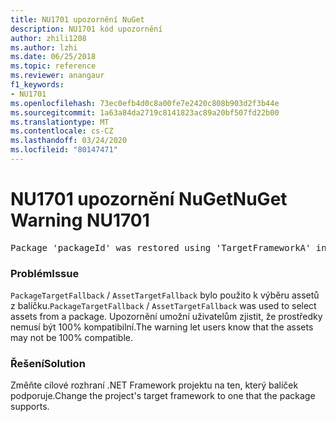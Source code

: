 ```yaml
---
title: NU1701 upozornění NuGet
description: NU1701 kód upozornění
author: zhili1208
ms.author: lzhi
ms.date: 06/25/2018
ms.topic: reference
ms.reviewer: anangaur
f1_keywords:
- NU1701
ms.openlocfilehash: 73ec0efb4d0c8a00fe7e2420c808b903d2f3b44e
ms.sourcegitcommit: 1a63a84da2719c8141823ac89a20bf507fd22b00
ms.translationtype: MT
ms.contentlocale: cs-CZ
ms.lasthandoff: 03/24/2020
ms.locfileid: "80147471"
---
```

# <a name="nuget-warning-nu1701"></a><span data-ttu-id="6b484-103">NU1701 upozornění NuGet</span><span class="sxs-lookup"><span data-stu-id="6b484-103">NuGet Warning NU1701</span></span>

<pre>Package 'packageId' was restored using 'TargetFrameworkA' instead the project target framework 'TargetFrameworkB'. This package may not be fully compatible with your project.</pre>

### <a name="issue"></a><span data-ttu-id="6b484-104">Problém</span><span class="sxs-lookup"><span data-stu-id="6b484-104">Issue</span></span>
<span data-ttu-id="6b484-105">`PackageTargetFallback` / `AssetTargetFallback` bylo použito k výběru assetů z balíčku.</span><span class="sxs-lookup"><span data-stu-id="6b484-105">`PackageTargetFallback` / `AssetTargetFallback` was used to select assets from a package.</span></span> <span data-ttu-id="6b484-106">Upozornění umožní uživatelům zjistit, že prostředky nemusí být 100% kompatibilní.</span><span class="sxs-lookup"><span data-stu-id="6b484-106">The warning let users know that the assets may not be 100% compatible.</span></span>

### <a name="solution"></a><span data-ttu-id="6b484-107">Řešení</span><span class="sxs-lookup"><span data-stu-id="6b484-107">Solution</span></span>
<span data-ttu-id="6b484-108">Změňte cílové rozhraní .NET Framework projektu na ten, který balíček podporuje.</span><span class="sxs-lookup"><span data-stu-id="6b484-108">Change the project's target framework to one that the package supports.</span></span>
